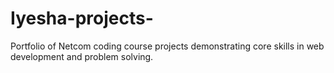 # Iyesha-projects-
Portfolio of  Netcom coding course projects demonstrating core skills in web development and problem solving.
